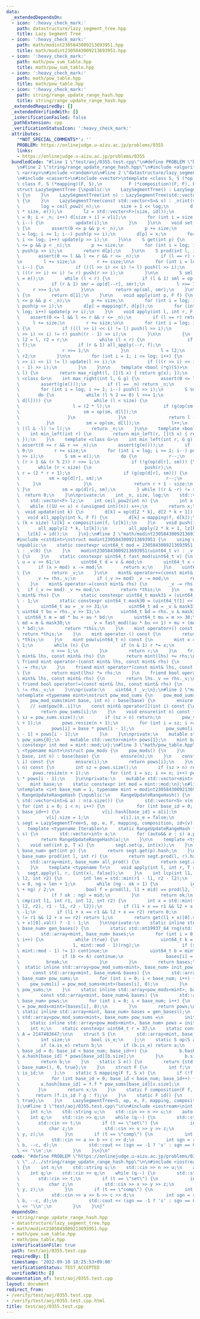 ```yaml
---
data:
  _extendedDependsOn:
  - icon: ':heavy_check_mark:'
    path: datastructure/lazy_segment_tree.hpp
    title: Lazy Segment Tree
  - icon: ':heavy_check_mark:'
    path: math/modint2305843009213693951.hpp
    title: math/modint2305843009213693951.hpp
  - icon: ':heavy_check_mark:'
    path: math/pow_sum_table.hpp
    title: math/pow_sum_table.hpp
  - icon: ':heavy_check_mark:'
    path: math/pow_table.hpp
    title: math/pow_table.hpp
  - icon: ':heavy_check_mark:'
    path: string/range_update_range_hash.hpp
    title: string/range_update_range_hash.hpp
  _extendedRequiredBy: []
  _extendedVerifiedWith: []
  _isVerificationFailed: false
  _pathExtension: cpp
  _verificationStatusIcon: ':heavy_check_mark:'
  attributes:
    '*NOT_SPECIAL_COMMENTS*': ''
    PROBLEM: https://onlinejudge.u-aizu.ac.jp/problems/0355
    links:
    - https://onlinejudge.u-aizu.ac.jp/problems/0355
  bundledCode: "#line 1 \"test/aoj/0355.test.cpp\"\n#define PROBLEM \"https://onlinejudge.u-aizu.ac.jp/problems/0355\"\
    \n#line 2 \"string/range_update_range_hash.hpp\"\n#include <algorithm>\n#include\
    \ <array>\n#include <random>\n\n#line 2 \"datastructure/lazy_segment_tree.hpp\"\
    \n#include <cassert>\n#include <vector>\ntemplate <class S, S (*op)(S, S), S (*e)(),\
    \ class F, S (*mapping)(F, S),\n          F (*composition)(F, F), F (*id)()>\n\
    struct LazySegmentTree {\npublic:\n    LazySegmentTree() : LazySegmentTree(0)\
    \ {\n    }\n    LazySegmentTree(int n) : LazySegmentTree(std::vector<S>(n, e()))\
    \ {\n    }\n    LazySegmentTree(const std::vector<S>& v) : _n(int(v.size())) {\n\
    \        log = ceil_pow2(_n);\n        size = 1 << log;\n        d = std::vector<S>(2\
    \ * size, e());\n        lz = std::vector<F>(size, id());\n        for (int i\
    \ = 0; i < _n; i++) d[size + i] = v[i];\n        for (int i = size - 1; i >= 1;\
    \ i--) {\n            update(i);\n        }\n    }\n\n    void set(int p, S x)\
    \ {\n        assert(0 <= p && p < _n);\n        p += size;\n        for (int i\
    \ = log; i >= 1; i--) push(p >> i);\n        d[p] = x;\n        for (int i = 1;\
    \ i <= log; i++) update(p >> i);\n    }\n\n    S get(int p) {\n        assert(0\
    \ <= p && p < _n);\n        p += size;\n        for (int i = log; i >= 1; i--)\
    \ push(p >> i);\n        return d[p];\n    }\n\n    S prod(int l, int r) {\n \
    \       assert(0 <= l && l <= r && r <= _n);\n        if (l == r) return e();\n\
    \n        l += size;\n        r += size;\n\n        for (int i = log; i >= 1;\
    \ i--) {\n            if (((l >> i) << i) != l) push(l >> i);\n            if\
    \ (((r >> i) << i) != r) push(r >> i);\n        }\n\n        S sml = e(), smr\
    \ = e();\n        while (l < r) {\n            if (l & 1) sml = op(sml, d[l++]);\n\
    \            if (r & 1) smr = op(d[--r], smr);\n            l >>= 1;\n       \
    \     r >>= 1;\n        }\n\n        return op(sml, smr);\n    }\n\n    S all_prod()\
    \ {\n        return d[1];\n    }\n\n    void apply(int p, F f) {\n        assert(0\
    \ <= p && p < _n);\n        p += size;\n        for (int i = log; i >= 1; i--)\
    \ push(p >> i);\n        d[p] = mapping(f, d[p]);\n        for (int i = 1; i <=\
    \ log; i++) update(p >> i);\n    }\n    void apply(int l, int r, F f) {\n    \
    \    assert(0 <= l && l <= r && r <= _n);\n        if (l == r) return;\n\n   \
    \     l += size;\n        r += size;\n\n        for (int i = log; i >= 1; i--)\
    \ {\n            if (((l >> i) << i) != l) push(l >> i);\n            if (((r\
    \ >> i) << i) != r) push((r - 1) >> i);\n        }\n\n        {\n            int\
    \ l2 = l, r2 = r;\n            while (l < r) {\n                if (l & 1) all_apply(l++,\
    \ f);\n                if (r & 1) all_apply(--r, f);\n                l >>= 1;\n\
    \                r >>= 1;\n            }\n            l = l2;\n            r =\
    \ r2;\n        }\n\n        for (int i = 1; i <= log; i++) {\n            if (((l\
    \ >> i) << i) != l) update(l >> i);\n            if (((r >> i) << i) != r) update((r\
    \ - 1) >> i);\n        }\n    }\n\n    template <bool (*g)(S)>\n    int max_right(int\
    \ l) {\n        return max_right(l, [](S x) { return g(x); });\n    }\n    template\
    \ <class G>\n    int max_right(int l, G g) {\n        assert(0 <= l && l <= _n);\n\
    \        assert(g(e()));\n        if (l == _n) return _n;\n        l += size;\n\
    \        for (int i = log; i >= 1; i--) push(l >> i);\n        S sm = e();\n \
    \       do {\n            while (l % 2 == 0) l >>= 1;\n            if (!g(op(sm,\
    \ d[l]))) {\n                while (l < size) {\n                    push(l);\n\
    \                    l = (2 * l);\n                    if (g(op(sm, d[l]))) {\n\
    \                        sm = op(sm, d[l]);\n                        l++;\n  \
    \                  }\n                }\n                return l - size;\n  \
    \          }\n            sm = op(sm, d[l]);\n            l++;\n        } while\
    \ ((l & -l) != l);\n        return _n;\n    }\n\n    template <bool (*g)(S)>\n\
    \    int min_left(int r) {\n        return min_left(r, [](S x) { return g(x);\
    \ });\n    }\n    template <class G>\n    int min_left(int r, G g) {\n       \
    \ assert(0 <= r && r <= _n);\n        assert(g(e()));\n        if (r == 0) return\
    \ 0;\n        r += size;\n        for (int i = log; i >= 1; i--) push((r - 1)\
    \ >> i);\n        S sm = e();\n        do {\n            r--;\n            while\
    \ (r > 1 && (r % 2)) r >>= 1;\n            if (!g(op(d[r], sm))) {\n         \
    \       while (r < size) {\n                    push(r);\n                   \
    \ r = (2 * r + 1);\n                    if (g(op(d[r], sm))) {\n             \
    \           sm = op(d[r], sm);\n                        r--;\n               \
    \     }\n                }\n                return r + 1 - size;\n           \
    \ }\n            sm = op(d[r], sm);\n        } while ((r & -r) != r);\n      \
    \  return 0;\n    }\n\nprivate:\n    int _n, size, log;\n    std::vector<S> d;\n\
    \    std::vector<F> lz;\n    int ceil_pow2(int n) {\n        int x = 0;\n    \
    \    while ((1U << x) < (unsigned int)(n)) x++;\n        return x;\n    }\n  \
    \  void update(int k) {\n        d[k] = op(d[2 * k], d[2 * k + 1]);\n    }\n \
    \   void all_apply(int k, F f) {\n        d[k] = mapping(f, d[k]);\n        if\
    \ (k < size) lz[k] = composition(f, lz[k]);\n    }\n    void push(int k) {\n \
    \       all_apply(2 * k, lz[k]);\n        all_apply(2 * k + 1, lz[k]);\n     \
    \   lz[k] = id();\n    }\n};\n#line 2 \"math/modint2305843009213693951.hpp\"\n\
    #include <cstdint>\nstruct modint2305843009213693951 {\n    using mint = modint2305843009213693951;\n\
    \npublic:\n    static constexpr uint64_t mod = 2305843009213693951;\n    modint2305843009213693951()\
    \ : _v(0) {\n    }\n    modint2305843009213693951(uint64_t v) : _v(fast_mod(v))\
    \ {\n    }\n    static constexpr uint64_t fast_mod(uint64_t v) {\n        uint64_t\
    \ u = v >> 61;\n        uint64_t d = v & mod;\n        uint64_t x = u + d;\n \
    \       if (x > mod) x -= mod;\n        return x;\n    }\n    uint64_t val() const\
    \ {\n        return _v;\n    }\n\n    mint& operator+=(const mint& rhs) {\n  \
    \      _v += rhs._v;\n        if (_v >= mod) _v -= mod;\n        return *this;\n\
    \    }\n    mint& operator-=(const mint& rhs) {\n        _v -= rhs._v;\n     \
    \   if (_v >= mod) _v += mod;\n        return *this;\n    }\n    mint& operator*=(const\
    \ mint& rhs) {\n        static constexpr uint64_t mask31 = (uint64_t(1) << 31)\
    \ - 1;\n        static constexpr uint64_t mask30 = (uint64_t(1) << 30) - 1;\n\
    \        uint64_t au = _v >> 31;\n        uint64_t ad = _v & mask31;\n       \
    \ uint64_t bu = rhs._v >> 31;\n        uint64_t bd = rhs._v & mask31;\n      \
    \  uint64_t m = ad * bu + au * bd;\n        uint64_t mu = m >> 30;\n        uint64_t\
    \ md = m & mask30;\n        _v = fast_mod((au * bu << 1) + mu + (md << 31) + ad\
    \ * bd);\n        return *this;\n    }\n    mint operator+() const {\n       \
    \ return *this;\n    }\n    mint operator-() const {\n        return mint() -\
    \ *this;\n    }\n    mint pow(uint64_t n) const {\n        mint x = *this, r =\
    \ 1;\n        while (n) {\n            if (n & 1) r *= x;\n            x *= x;\n\
    \            n >>= 1;\n        }\n        return r;\n    }\n    friend mint operator+(const\
    \ mint& lhs, const mint& rhs) {\n        return mint(lhs) += rhs;\n    }\n   \
    \ friend mint operator-(const mint& lhs, const mint& rhs) {\n        return mint(lhs)\
    \ -= rhs;\n    }\n    friend mint operator*(const mint& lhs, const mint& rhs)\
    \ {\n        return mint(lhs) *= rhs;\n    }\n    friend bool operator==(const\
    \ mint& lhs, const mint& rhs) {\n        return lhs._v == rhs._v;\n    }\n   \
    \ friend bool operator!=(const mint& lhs, const mint& rhs) {\n        return lhs._v\
    \ != rhs._v;\n    }\n\nprivate:\n    uint64_t _v;\n};\n#line 2 \"math/pow_sum_table.hpp\"\
    \ntemplate <typename mint>\nstruct pow_mod_sums {\n    pow_mod_sums() {\n    }\n\
    \    pow_mod_sums(mint base, int n) : base(base) {\n        ensure(n);\n    }\n\
    \    // sum(pow[0..i])\n    const mint& operator[](int i) const {\n        ensure(i);\n\
    \        return pow_sums[i];\n    }\n    void ensure(int n) const {\n        int\
    \ sz = pow_sums.size();\n        if (sz > n) return;\n        pow_sums.resize(n\
    \ + 1);\n        pows.resize(n + 1);\n        for (int i = sz; i <= n; i++) {\n\
    \            pows[i] = base * pows[i - 1];\n            pow_sums[i] = pow_sums[i\
    \ - 1] + pows[i - 1];\n        }\n    }\n\nprivate:\n    mutable std::vector<mint>\
    \ pow_sums{0};\n    mutable std::vector<mint> pows{1};\n    mint base;\n    static\
    \ constexpr int mod = mint::mod;\n};\n#line 3 \"math/pow_table.hpp\"\ntemplate\
    \ <typename mint>\nstruct pow_mods {\n    pow_mods() {\n    }\n    pow_mods(mint\
    \ base, int n) : base(base) {\n        ensure(n);\n    }\n    const mint& operator[](int\
    \ i) const {\n        ensure(i);\n        return pows[i];\n    }\n    void ensure(int\
    \ n) const {\n        int sz = pows.size();\n        if (sz > n) return;\n   \
    \     pows.resize(n + 1);\n        for (int i = sz; i <= n; i++) pows[i] = base\
    \ * pows[i - 1];\n    }\n\nprivate:\n    mutable std::vector<mint> pows{1};\n\
    \    mint base;\n    static constexpr int mod = mint::mod;\n};\n#line 10 \"string/range_update_range_hash.hpp\"\
    \ntemplate <int base_num = 1, typename mint = modint2305843009213693951>\nstruct\
    \ RangeUpdateRangeHash {\npublic:\n    RangeUpdateRangeHash() {\n    }\n    RangeUpdateRangeHash(const\
    \ std::vector<int>& a) : n(a.size()) {\n        std::vector<S> v(n);\n       \
    \ for (int i = 0; i < n; i++) {\n            for (int base_id = 0; base_id < base_num;\
    \ base_id++) {\n                v[i].hash[base_id] = a[i];\n            }\n  \
    \          v[i].size = 1;\n            v[i].is_e = false;\n        }\n       \
    \ segt = LazySegmentTree<S, op, e, F, mapping, composition, id>(v);\n    }\n \
    \   template <typename Iterable>\n    static RangeUpdateRangeHash from(const Iterable&\
    \ s) {\n        std::vector<int> a;\n        for (auto&& e : s) a.push_back(int(e));\n\
    \        return RangeUpdateRangeHash(a);\n    }\n\n    template <typename T>\n\
    \    void set(int p, T x) {\n        segt.set(p, int(x));\n    }\n    std::array<mint,\
    \ base_num> get(int p) {\n        return segt.get(p).hash;\n    }\n    std::array<mint,\
    \ base_num> prod(int l, int r) {\n        return segt.prod(l, r).hash;\n    }\n\
    \    std::array<mint, base_num> all_prod() {\n        return segt.all_prod();\n\
    \    }\n    template <typename T>\n    void apply(int l, int r, T x) {\n     \
    \   segt.apply(l, r, {int(x), false});\n    }\n    int lcp(int l1, int r1, int\
    \ l2, int r2) {\n        int len = std::min(r1 - l1, r2 - l2);\n        int ok\
    \ = 0, ng = len + 1;\n        while (ng - ok > 1) {\n            int mid = (ok\
    \ + ng) / 2;\n            bool f = prod(l1, l1 + mid) == prod(l2, l2 + mid);\n\
    \            (f ? ok : ng) = mid;\n        }\n        return ok;\n    }\n    int\
    \ cmp(int l1, int r1, int l2, int r2) {\n        int x = std::min({lcp(l1, r1,\
    \ l2, r2), r1 - l1, r2 - l2});\n        if (l1 + x == r1 && l2 + x != r2) return\
    \ -1;\n        if (l1 + x == r1 && l2 + x == r2) return 0;\n        if (l1 + x\
    \ != r1 && l2 + x == r2) return 1;\n        return get(l1 + x)[0].val() < get(l2\
    \ + x)[0].val() ? -1 : 1;\n    }\n\nprivate:\n    static inline std::array<mint,\
    \ base_num> gen_bases() {\n        static std::mt19937_64 rng(std::random_device{}());\n\
    \        std::array<mint, base_num> bases;\n        for (int i = 0; i < base_num;\
    \ i++) {\n            while (true) {\n                uint64_t k = std::uniform_int_distribution<uint64_t>(\n\
    \                    1, mint::mod - 1)(rng);\n                if (std::gcd(k,\
    \ mint::mod - 1) != 1) continue;\n                uint64_t b = mint(r).pow(k).val();\n\
    \                if (b <= A) continue;\n                bases[i] = b;\n      \
    \          break;\n            }\n        }\n        return bases;\n    }\n  \
    \  static inline std::array<pow_mod_sums<mint>, base_num> init_pow_sums(\n   \
    \     const std::array<mint, base_num>& bases) {\n        std::array<pow_mod_sums<mint>,\
    \ base_num> pow_sums;\n        for (int i = 0; i < base_num; i++) {\n        \
    \    pow_sums[i] = pow_mod_sums<mint>(bases[i], 0);\n        }\n        return\
    \ pow_sums;\n    }\n    static inline std::array<pow_mods<mint>, base_num> init_pows(\n\
    \        const std::array<mint, base_num>& bases) {\n        std::array<pow_mods<mint>,\
    \ base_num> pows;\n        for (int i = 0; i < base_num; i++) {\n            pows[i]\
    \ = pow_mods<mint>(bases[i], 0);\n        }\n        return pows;\n    }\n   \
    \ static inline std::array<mint, base_num> bases = gen_bases();\n    static inline\
    \ std::array<pow_mod_sums<mint>, base_num> pow_sums =\n        init_pow_sums(bases);\n\
    \    static inline std::array<pow_mods<mint>, base_num> pows = init_pows(bases);\n\
    \    int n;\n    static constexpr uint64_t r = 37;\n    static constexpr uint64_t\
    \ A = 2147483647;\n\n    struct S {\n        std::array<mint, base_num> hash;\n\
    \        int size;\n        bool is_e;\n    };\n    static S op(S a, S b) {\n\
    \        if (a.is_e) return b;\n        if (b.is_e) return a;\n        for (int\
    \ base_id = 0; base_id < base_num; base_id++) {\n            b.hash[base_id] +=\
    \ a.hash[base_id] * pows[base_id][b.size];\n        }\n        b.size += a.size;\n\
    \        return b;\n    }\n    static S e() {\n        return {std::array<mint,\
    \ base_num>(), 0, true};\n    }\n    struct F {\n        int f;\n        bool\
    \ is_id;\n    };\n    static S mapping(F f, S x) {\n        if (!f.is_id) {\n\
    \            for (int base_id = 0; base_id < base_num; base_id++) {\n        \
    \        x.hash[base_id] = f.f * pow_sums[base_id][x.size];\n            }\n \
    \       }\n        return x;\n    }\n    static F composition(F f, F g) {\n  \
    \      return (f.is_id ? g : f);\n    }\n    static F id() {\n        return {0,\
    \ true};\n    }\n    LazySegmentTree<S, op, e, F, mapping, composition, id> segt;\n\
    };\n#line 3 \"test/aoj/0355.test.cpp\"\n\n#include <iostream>\nint main() {\n\
    \    int n;\n    std::string u;\n    std::cin >> n >> u;\n    auto rh = RangeUpdateRangeHash<>::from(u);\n\
    \    int q;\n    std::cin >> q;\n    while (q--) {\n        std::string t;\n \
    \       std::cin >> t;\n        if (t == \"set\") {\n            int x, y;\n \
    \           char z;\n            std::cin >> x >> y >> z;\n            rh.apply(--x,\
    \ y, z);\n        }\n        if (t == \"comp\") {\n            int a, b, c, d;\n\
    \            std::cin >> a >> b >> c >> d;\n            int sgn = rh.cmp(--a,\
    \ b, --c, d);\n            std::cout << (sgn == -1 ? 's' : sgn == 0 ? 'e' : 't')\
    \ << '\\n';\n        }\n    }\n}\n"
  code: "#define PROBLEM \"https://onlinejudge.u-aizu.ac.jp/problems/0355\"\n#include\
    \ \"../../string/range_update_range_hash.hpp\"\n\n#include <iostream>\nint main()\
    \ {\n    int n;\n    std::string u;\n    std::cin >> n >> u;\n    auto rh = RangeUpdateRangeHash<>::from(u);\n\
    \    int q;\n    std::cin >> q;\n    while (q--) {\n        std::string t;\n \
    \       std::cin >> t;\n        if (t == \"set\") {\n            int x, y;\n \
    \           char z;\n            std::cin >> x >> y >> z;\n            rh.apply(--x,\
    \ y, z);\n        }\n        if (t == \"comp\") {\n            int a, b, c, d;\n\
    \            std::cin >> a >> b >> c >> d;\n            int sgn = rh.cmp(--a,\
    \ b, --c, d);\n            std::cout << (sgn == -1 ? 's' : sgn == 0 ? 'e' : 't')\
    \ << '\\n';\n        }\n    }\n}"
  dependsOn:
  - string/range_update_range_hash.hpp
  - datastructure/lazy_segment_tree.hpp
  - math/modint2305843009213693951.hpp
  - math/pow_sum_table.hpp
  - math/pow_table.hpp
  isVerificationFile: true
  path: test/aoj/0355.test.cpp
  requiredBy: []
  timestamp: '2022-09-10 18:25:53+09:00'
  verificationStatus: TEST_ACCEPTED
  verifiedWith: []
documentation_of: test/aoj/0355.test.cpp
layout: document
redirect_from:
- /verify/test/aoj/0355.test.cpp
- /verify/test/aoj/0355.test.cpp.html
title: test/aoj/0355.test.cpp
---
```

